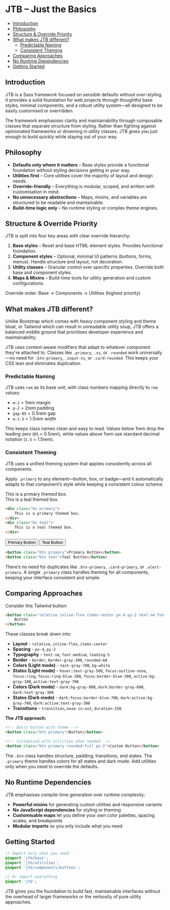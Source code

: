 # JTB – Just the Basics

- [Introduction](#introduction)
- [Philosophy](#philosophy)
- [Structure \& Override Priority](#structure--override-priority)
- [What makes JTB different?](#what-makes-jtb-different)
    - [Predictable Naming](#predictable-naming)
    - [Consistent Theming](#consistent-theming)
- [Comparing Approaches](#comparing-approaches)
- [No Runtime Dependencies](#no-runtime-dependencies)
- [Getting Started](#getting-started)

## Introduction

JTB is a Sass framework focused on sensible defaults without over-styling. It
provides a solid foundation for web projects through thoughtful base styles,
minimal components, and a robust utility system—all designed to be easily
customised or overridden.

The framework emphasises clarity and maintainability through composable classes
that separate structure from styling. Rather than fighting against opinionated
frameworks or drowning in utility classes, JTB gives you just enough to build
quickly while staying out of your way.

## Philosophy

* **Defaults only where it matters** – Base styles provide a functional
  foundation without styling decisions getting in your way.
* **Utilities first** – Core utilities cover the majority of layout and design
  needs.
* **Override-friendly** – Everything is modular, scoped, and written with
  customisation in mind.
* **No unnecessary abstractions** – Maps, mixins, and variables are structured
  to be readable and maintainable.
* **Build-time logic only** – No runtime styling or complex theme engines.

## Structure & Override Priority

JTB is split into four key areas with clear override hierarchy:

1. **Base styles** – Reset and base HTML element styles. Provides functional
   foundation.
2. **Component styles** – Optional, minimal UI patterns (buttons, forms, menus).
   Handle structure and layout, not decoration.
3. **Utility classes** – Granular control over specific properties. Override
   both base and component styles.
4. **Maps & Mixins** – Build-time tools for utility generation and custom
   configurations.

Override order: Base → Components → Utilities (highest priority)

## What makes JTB different?

Unlike Bootstrap which comes with heavy component styling and theme bloat, or
Tailwind which can result in unreadable utility soup, JTB offers a balanced
middle ground that prioritises developer experience and maintainability.

JTB uses context-aware modifiers that adapt to whatever component they're
attached to. Classes like `.primary`, `.xs`, or `.rounded` work universally—no
need for `.btn-primary`, `.input-xs`, or `.card-rounded`. This keeps your CSS
lean and eliminates duplication.

### Predictable Naming

JTB uses `rem` as its base unit, with class numbers mapping directly to `rem`
values:

* `m-1` = 1rem margin
* `p-2` = 2rem padding
* `gap-05` = 0.5rem gap
* `w-1.5` = 1.5rem width

This keeps class names clean and easy to read. Values below 1rem drop the
leading zero (`05` = 0.5rem), while values above 1rem use standard decimal
notation (`1.5` = 1.5rem).

### Consistent Theming

JTB uses a unified theming system that applies consistently across all
components.

Apply `.primary` to any element—button, box, or badge—and it automatically
adapts to that component’s style while keeping a consistent colour scheme.

<div class="grid cols-2">
    <div class="bx primary">
        This is a primary themed box.
    </div>
    <div class="bx teal">
        This is a teal themed box.
    </div>
</div>

```html +torchlight-html
<div class="bx primary">
    This is a primary themed box.
</div>
<div class="bx teal">
    This is a teal themed box.
</div>
```

<button class="btn primary">Primary Button</button> <button class="btn
teal">Teal Button</button>

```html +torchlight-html
<button class="btn primary">Primary Button</button>
<button class="btn teal">Teal Button</button>
```

There’s no need for duplicates like `.btn-primary`, `.card-primary`, or
`.alert-primary`. A single `.primary` class handles theming for all components,
keeping your interface consistent and simple.

## Comparing Approaches

Consider this Tailwind button:

```html +torchlight-html
<button class="relative inline-flex items-center px-4 py-2 text-sm font-medium text-gray-700 bg-white border border-gray-300 leading-5 rounded-md hover:text-gray-500 focus:outline-none focus:ring ring-blue-300 focus:border-blue-300 active:bg-gray-100 active:text-gray-700 transition ease-in-out duration-150 dark:bg-gray-800 dark:border-gray-600 dark:text-gray-300 dark:focus:border-blue-700 dark:active:bg-gray-700 dark:active:text-gray-300" type="button">
    Button
</button>
```

These classes break down into:
- **Layout** - `relative`, `inline-flex`, `items-center`
- **Spacing** - `px-4`, `py-2`
- **Typography** - `text-sm`, `font-medium`, `leading-5`
- **Border** - `border`, `border-gray-300`, `rounded-md`
- **Colors (Light mode)** - `text-gray-700`, `bg-white`
- **States (Light mode)** - `hover:text-gray-500`, `focus:outline-none`,
  `focus:ring`, `focus:ring-blue-300`, `focus:border-blue-300`,
  `active:bg-gray-100`, `active:text-gray-700`
- **Colors (Dark mode)** - `dark:bg-gray-800`, `dark:border-gray-600`,
  `dark:text-gray-300`
- **States (Dark mode)** - `dark:focus:border-blue-700`,
  `dark:active:bg-gray-700`, `dark:active:text-gray-300`
- **Transitions** - `transition`, `ease-in-out`, `duration-150`

**The JTB approach:**

```html +torchlight-html
<!-- Basic button with theme -->
<button class="btn primary">Button</button>

<!-- Customised with utilities when needed -->
<button class="btn primary rounded-full px-2">Custom Button</button>
```

The `.btn` class handles structure, padding, transitions, and states. The
`.primary` theme handles colors for all states and dark mode. Add utilities only
when you need to override the defaults.

## No Runtime Dependencies

JTB emphasises compile-time generation over runtime complexity:

- **Powerful mixins** for generating custom utilities and responsive variants
- **No JavaScript dependencies** for styling or theming
- **Customisable maps** let you define your own color palettes, spacing scales,
  and breakpoints
- **Modular imports** so you only include what you need

## Getting Started

```scss +torchlight-scss
// Import only what you need
@import 'jtb/base';
@import 'jtb/utilities';
@import 'jtb/components/buttons';

// Or import everything
@import 'jtb';
```

JTB gives you the foundation to build fast, maintainable interfaces without the
overhead of larger frameworks or the verbosity of pure utility approaches.